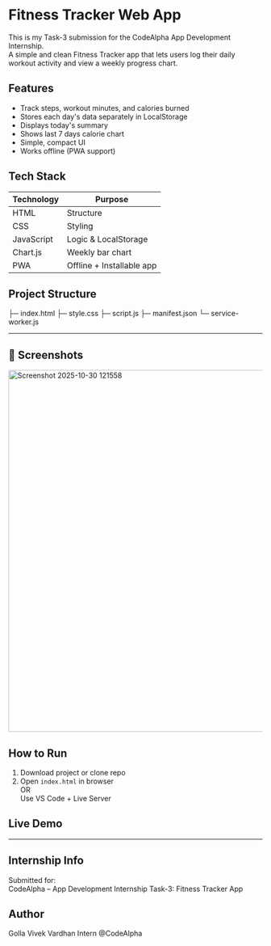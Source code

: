 # Fitness Tracker Web App

This is my Task-3 submission for the CodeAlpha App Development Internship.  
A simple and clean Fitness Tracker app that lets users log their daily workout activity and view a weekly progress chart.


## Features

- Track steps, workout minutes, and calories burned
- Stores each day's data separately in LocalStorage
- Displays today's summary
- Shows last 7 days calorie chart
- Simple, compact UI
- Works offline (PWA support)


##  Tech Stack

| Technology | Purpose |
|-----------|--------|
HTML | Structure  
CSS | Styling  
JavaScript | Logic & LocalStorage  
Chart.js | Weekly bar chart  
PWA | Offline + Installable app  



##  Project Structure

├─ index.html
├─ style.css
├─ script.js
├─ manifest.json
└─ service-worker.js

---

## 📸 Screenshots


<img width="1365" height="716" alt="Screenshot 2025-10-30 121558" src="https://github.com/user-attachments/assets/67d48b3c-2a5c-4d9f-9dab-fd679944dd37" />



##  How to Run

1. Download project or clone repo
2. Open `index.html` in browser  
OR  
Use VS Code + Live Server



##  Live Demo



---

##  Internship Info

Submitted for:  
CodeAlpha – App Development Internship 
Task-3: Fitness Tracker App



##  Author

Golla Vivek Vardhan
Intern @CodeAlpha 
